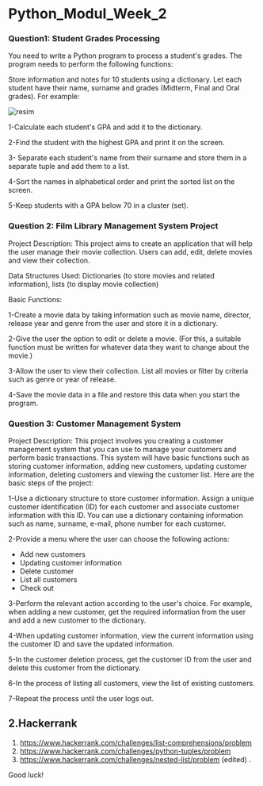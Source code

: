 # Python_Modul_Week_2

### Question1: Student Grades Processing

You need to write a Python program to process a student's grades. The program needs to perform the following functions:

Store information and notes for 10 students using a dictionary. Let each student have their name, surname and grades (Midterm, Final and Oral grades). For example:

![resim](https://github.com/werhereitacademy/week_2/assets/141542413/dc91b4b6-a51c-4f5f-80a3-854d505ce48a)

1-Calculate each student's GPA and add it to the dictionary.

2-Find the student with the highest GPA and print it on the screen.

3- Separate each student's name from their surname and store them in a separate tuple and add them to a list.

4-Sort the names in alphabetical order and print the sorted list on the screen.

5-Keep students with a GPA below 70 in a cluster (set).

### Question 2: Film Library Management System Project

Project Description: This project aims to create an application that will help the user manage their movie collection. Users can add, edit, delete movies and view their collection.

Data Structures Used: Dictionaries (to store movies and related information), lists (to display movie collection)

Basic Functions:

1-Create a movie data by taking information such as movie name, director, release year and genre from the user and store it in a dictionary.

2-Give the user the option to edit or delete a movie. (For this, a suitable function must be written for whatever data they want to change about the movie.)

3-Allow the user to view their collection. List all movies or filter by criteria such as genre or year of release.

4-Save the movie data in a file and restore this data when you start the program.

### Question 3: Customer Management System
Project Description: This project involves you creating a customer management system that you can use to manage your customers and perform basic transactions. This system will have basic functions such as storing customer information, adding new customers, updating customer information, deleting customers and viewing the customer list. Here are the basic steps of the project:

1-Use a dictionary structure to store customer information. Assign a unique customer identification (ID) for each customer and associate customer information with this ID. You can use a dictionary containing information such as name, surname, e-mail, phone number for each customer.

2-Provide a menu where the user can choose the following actions:

* Add new customers
* Updating customer information
* Delete customer
* List all customers
* Check out

3-Perform the relevant action according to the user's choice. For example, when adding a new customer, get the required information from the user and add a new customer to the dictionary.

4-When updating customer information, view the current information using the customer ID and save the updated information.

5-In the customer deletion process, get the customer ID from the user and delete this customer from the dictionary.

6-In the process of listing all customers, view the list of existing customers.

7-Repeat the process until the user logs out.

## 2.Hackerrank
1. https://www.hackerrank.com/challenges/list-comprehensions/problem
2. https://www.hackerrank.com/challenges/python-tuples/problem
3. https://www.hackerrank.com/challenges/nested-list/problem (edited) .

Good luck!
